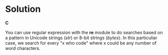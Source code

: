 # Solution

**C**

You can use regular expression with the **re** module to do searches based on a pattern in Unicode strings (*str*) or 8-bit strings (*bytes*). In this particuliar case, we
search for every "x who code" where x could be any number of word characters.